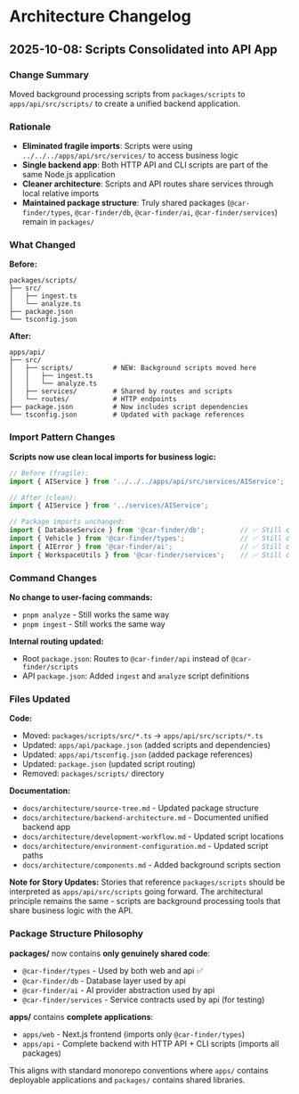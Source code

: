 # Architecture Changelog

## 2025-10-08: Scripts Consolidated into API App

### Change Summary
Moved background processing scripts from `packages/scripts` to `apps/api/src/scripts/` to create a unified backend application.

### Rationale
- **Eliminated fragile imports**: Scripts were using `../../../apps/api/src/services/` to access business logic
- **Single backend app**: Both HTTP API and CLI scripts are part of the same Node.js application
- **Cleaner architecture**: Scripts and API routes share services through local relative imports
- **Maintained package structure**: Truly shared packages (`@car-finder/types`, `@car-finder/db`, `@car-finder/ai`, `@car-finder/services`) remain in `packages/`

### What Changed

**Before:**
```
packages/scripts/
├── src/
│   ├── ingest.ts
│   └── analyze.ts
├── package.json
└── tsconfig.json
```

**After:**
```
apps/api/
├── src/
│   ├── scripts/          # NEW: Background scripts moved here
│   │   ├── ingest.ts
│   │   └── analyze.ts
│   ├── services/         # Shared by routes and scripts
│   └── routes/           # HTTP endpoints
├── package.json          # Now includes script dependencies
└── tsconfig.json         # Updated with package references
```

### Import Pattern Changes

**Scripts now use clean local imports for business logic:**

```typescript
// Before (fragile):
import { AIService } from '../../../apps/api/src/services/AIService';

// After (clean):
import { AIService } from '../services/AIService';

// Package imports unchanged:
import { DatabaseService } from '@car-finder/db';         // ✅ Still clean
import { Vehicle } from '@car-finder/types';              // ✅ Still clean
import { AIError } from '@car-finder/ai';                 // ✅ Still clean
import { WorkspaceUtils } from '@car-finder/services';    // ✅ Still clean
```

### Command Changes

**No change to user-facing commands:**
- `pnpm analyze` - Still works the same way
- `pnpm ingest` - Still works the same way

**Internal routing updated:**
- Root `package.json`: Routes to `@car-finder/api` instead of `@car-finder/scripts`
- API `package.json`: Added `ingest` and `analyze` script definitions

### Files Updated

**Code:**
- Moved: `packages/scripts/src/*.ts` → `apps/api/src/scripts/*.ts`
- Updated: `apps/api/package.json` (added scripts and dependencies)
- Updated: `apps/api/tsconfig.json` (added package references)
- Updated: `package.json` (updated script routing)
- Removed: `packages/scripts/` directory

**Documentation:**
- `docs/architecture/source-tree.md` - Updated package structure
- `docs/architecture/backend-architecture.md` - Documented unified backend app
- `docs/architecture/development-workflow.md` - Updated script locations
- `docs/architecture/environment-configuration.md` - Updated script paths
- `docs/architecture/components.md` - Added background scripts section

**Note for Story Updates:**
Stories that reference `packages/scripts` should be interpreted as `apps/api/src/scripts` going forward. The architectural principle remains the same - scripts are background processing tools that share business logic with the API.

### Package Structure Philosophy

**packages/** now contains **only genuinely shared code**:
- `@car-finder/types` - Used by both web and api ✅
- `@car-finder/db` - Database layer used by api
- `@car-finder/ai` - AI provider abstraction used by api
- `@car-finder/services` - Service contracts used by api (for testing)

**apps/** contains **complete applications**:
- `apps/web` - Next.js frontend (imports only `@car-finder/types`)
- `apps/api` - Complete backend with HTTP API + CLI scripts (imports all packages)

This aligns with standard monorepo conventions where `apps/` contains deployable applications and `packages/` contains shared libraries.

